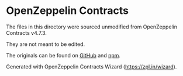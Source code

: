 # OpenZeppelin Contracts

The files in this directory were sourced unmodified from OpenZeppelin Contracts v4.7.3.

They are not meant to be edited.

The originals can be found on [GitHub] and [npm].

[github]: https://github.com/OpenZeppelin/openzeppelin-contracts/tree/v4.7.3
[npm]: https://www.npmjs.com/package/@openzeppelin/contracts/v/4.7.3

Generated with OpenZeppelin Contracts Wizard (https://zpl.in/wizard).
